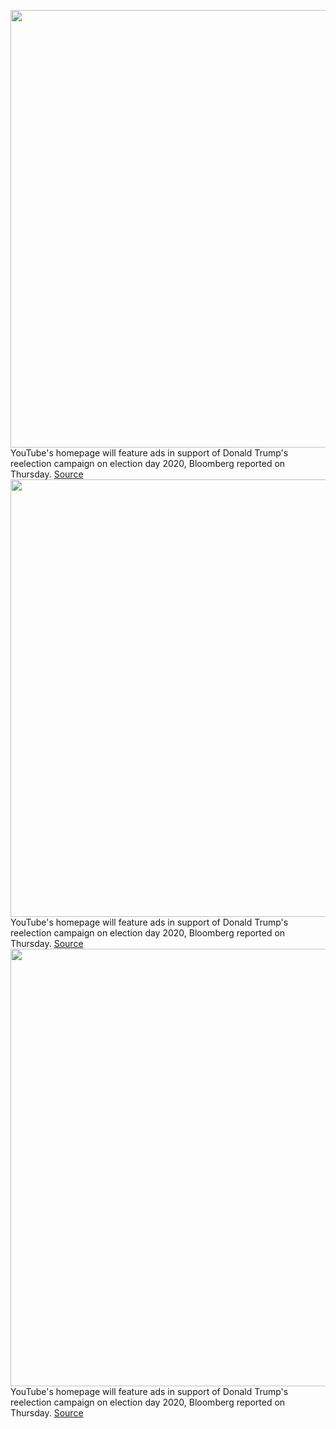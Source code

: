 <img src='https://cdn.vox-cdn.com/thumbor/q7dCAY5l10-jHLuCv-R6m0QKr9U=/0x0:2040x1360/1200x800/filters:focal(857x517:1183x843)/cdn.vox-cdn.com/uploads/chorus_image/image/66357070/acastro_180403_1777_youtube_0002.0.jpg' width='700px' /><br/>
YouTube's homepage will feature ads in support of Donald Trump's reelection campaign on election day 2020, Bloomberg reported on Thursday.
<a href='https://www.theverge.com/2020/2/22/21148550/donald-trump-campaign-youtube-campaign-ad-buy-2020-election'> Source <a/><img src='https://cdn.vox-cdn.com/thumbor/q7dCAY5l10-jHLuCv-R6m0QKr9U=/0x0:2040x1360/1200x800/filters:focal(857x517:1183x843)/cdn.vox-cdn.com/uploads/chorus_image/image/66357070/acastro_180403_1777_youtube_0002.0.jpg' width='700px' /><br/>
YouTube's homepage will feature ads in support of Donald Trump's reelection campaign on election day 2020, Bloomberg reported on Thursday.
<a href='https://www.theverge.com/2020/2/22/21148550/donald-trump-campaign-youtube-campaign-ad-buy-2020-election'> Source <a/><img src='https://cdn.vox-cdn.com/thumbor/q7dCAY5l10-jHLuCv-R6m0QKr9U=/0x0:2040x1360/1200x800/filters:focal(857x517:1183x843)/cdn.vox-cdn.com/uploads/chorus_image/image/66357070/acastro_180403_1777_youtube_0002.0.jpg' width='700px' /><br/>
YouTube's homepage will feature ads in support of Donald Trump's reelection campaign on election day 2020, Bloomberg reported on Thursday.
<a href='https://www.theverge.com/2020/2/22/21148550/donald-trump-campaign-youtube-campaign-ad-buy-2020-election'> Source <a/>